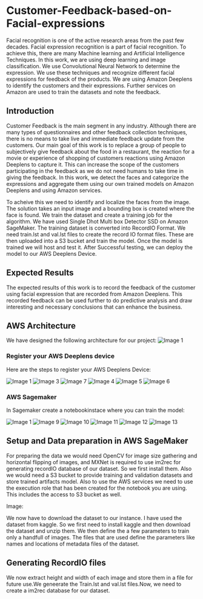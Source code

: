 # Customer-Feedback-based-on-Facial-expressions
Facial recognition is one of the active research areas from the past few decades. Facial expression recognition is a part of facial recognition. To achieve this, there are many Machine learning and Artificial Intelligence Techniques. In this work, we are using deep learning and image classification. We use Convolutional Neural Network to determine the expression. We use these techniques and recognize different facial expressions for feedback of the products. We are using Amazon Deeplens to identify the customers and their expressions. Further services on Amazon are used to train the datasets and note the feedback.

<h2> Introduction</h2>
Customer Feedback is the main segment in any industry. Although there are many types of questionnaires and other feedback collection techniques, there is no means to take live and immediate feedback update from the customers. Our main goal of this work is to replace a group of people to subjectively give feedback about the food in a restaurant, the reaction for a movie or experience of shopping of customers reactions using Amazon Deeplens to capture it. This can increase the scope of the customers participating in the feedback as we do not need humans to take time in giving the feedback. In this work, we detect the faces and categorize the expressions and aggregate them using our own trained models on Amazon Deeplens and using Amazon services. 

To acheive this we need to identify and localize the faces from the image. The solution takes an input image and a bounding box is created where the face is found. We train the dataset and create a training job for the algorithm. We have used Single Dhot Multi box Detector SSD on Amazon SageMaker. The training dataset is converted into RecordIO Format. We need train.lst and val.lst files to create the record IO format files. These are then uploaded into a S3 bucket and train the model. Once the model is trained we will host and test it. After Successful testing, we can deploy the model to our AWS Deeplens Device.

<h2>Expected Results</h2>
The expected results of this work is to record the feedback of the customer using facial expression that are recorded from Amazon Deeplens. This recorded feedback can be used further to do predictive analysis and draw interesting and necessary conclusions that can enhance the business. 

<h2> AWS Architecture</h2>

We have designed the following architecture for our project:
![Image 1](https://github.com/DivyaSamragniNadakuditi/Customer-Feedback-based-on-Facial-expressions/blob/master/Customer%20Feedback%20based%20on%20Facial%20Emotion%20%20Architecture.png)

<h3> Register your AWS Deeplens device</h3>
Here are the steps to register your AWS Deeplens Device:

![Image 1](https://github.com/DivyaSamragniNadakuditi/Customer-Feedback-based-on-Facial-expressions/blob/master/AWS%20Deeplens.JPG)
![Image 3](https://github.com/DivyaSamragniNadakuditi/Customer-Feedback-based-on-Facial-expressions/blob/master/Register%20Device.JPG)
![Image 7](https://github.com/DivyaSamragniNadakuditi/Customer-Feedback-based-on-Facial-expressions/blob/master/Hardware%20Selection.JPG)
![Image 4](https://github.com/DivyaSamragniNadakuditi/Customer-Feedback-based-on-Facial-expressions/blob/master/configure%20Account.JPG)
![Image 5](https://github.com/DivyaSamragniNadakuditi/Customer-Feedback-based-on-Facial-expressions/blob/master/Download%20certificate.JPG)
![Image 6](https://github.com/DivyaSamragniNadakuditi/Customer-Feedback-based-on-Facial-expressions/blob/master/connect%20your%20device.JPG)

<h3> AWS Sagemaker</h3>
In Sagemaker create a notebookinstace where you can train the model:

![Image 1](https://github.com/DivyaSamragniNadakuditi/Customer-Feedback-based-on-Facial-expressions/blob/master/Aws%20Sagemaker.JPG)
![Image 9](https://github.com/DivyaSamragniNadakuditi/Customer-Feedback-based-on-Facial-expressions/blob/master/Notebook%20Instance.JPG)
![Image 10](https://github.com/DivyaSamragniNadakuditi/Customer-Feedback-based-on-Facial-expressions/blob/master/create%20notebook%20instance.JPG)
![Image 11](https://github.com/DivyaSamragniNadakuditi/Customer-Feedback-based-on-Facial-expressions/blob/master/Set%20IAM%20for%20notebook%20Instance.JPG)
![Image 12](https://github.com/DivyaSamragniNadakuditi/Customer-Feedback-based-on-Facial-expressions/blob/master/Open%20Notebook%20Instance%20in%20Jupyter.JPG)
![Image 13](https://github.com/DivyaSamragniNadakuditi/Customer-Feedback-based-on-Facial-expressions/blob/master/train%20your%20model.JPG)

<h2>Setup and Data preparation in AWS SageMaker</h2>
For preparing the data we would need OpenCV for image size gathering and horizontal flipping of images, and MXNet is required to use im2rec for generating recordIO database of our dataset. So we first install them. Also we would need a S3 bucket to provide training and validation datasets and store trained artifacts model. Also to use the AWS services we need to use the execution role that has been created for the notebook you are using. This includes the access to S3 bucket as well.

Image:

We now have to download the dataset to our instance. I have used the dataset from kaggle. So we first need to install kaggle and then download the dataset and unzip them. We then define the a few parameters to train only a handfull of images. The files that are used define the parameters like names and locations of metadata files of the dataset.

<h2> Generating RecordIO files </h2>
We now extract height and width of each image and store them in a file for future use.We geneerate the Train.lst and val.lst files.Now, we need to create a im2rec database for our dataset.

